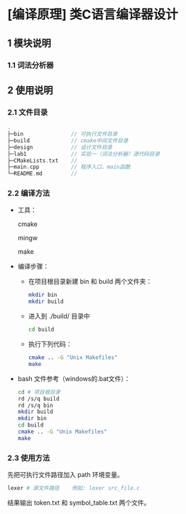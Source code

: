 # [编译原理] 类C语言编译器设计

## 1 模块说明

### 1.1 词法分析器

## 2 使用说明

### 2.1 文件目录

```c
.
├─bin				// 可执行文件目录
├─build				// cmake中间文件目录
├─design			// 设计文件目录
├─lab1				// 实验一（词法分析器）源代码目录
├─CMakeLists.txt	// 
├─main.cpp			// 程序入口，main函数
└─README.md			// 
```

### 2.2 编译方法

* 工具：

  cmake

  mingw

  make

* 编译步骤：

  * 在项目根目录新建 bin 和 build 两个文件夹：

    ```bash
    mkdir bin
    mkdir build
    ```

  * 进入到 ./build/ 目录中

    ```bash
    cd build
    ```

  * 执行下列代码：

    ```bash
    cmake .. -G "Unix Makefiles"
    make
    ```

* bash 文件参考（windows的.bat文件）：

  ```bash
  cd # 项目根目录
  rd /s/q build
  rd /s/q bin
  mkdir build
  mkdir bin
  cd build
  cmake .. -G "Unix Makefiles"
  make
  ```

### 2.3 使用方法

先把可执行文件路径加入 path 环境变量。

```bash
lexer # 源文件路径    例如: lexer src_file.c
```

结果输出 token.txt 和 symbol_table.txt 两个文件。


